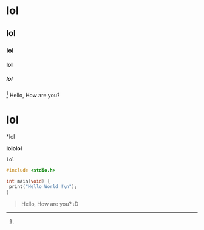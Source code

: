 # lol
## lol
### lol
#### lol
##### lol

[^1]
Hello, How are you?
[^1]: 

# lol #
  *lol
  
 **lololol**

 ``` 1c-enterprise
 lol
 ```

 ``` c++
#include <stdio.h>

int main(void) {
  print("Hello World !\n");
}
 ```

>Hello, How are you? :D 

 
